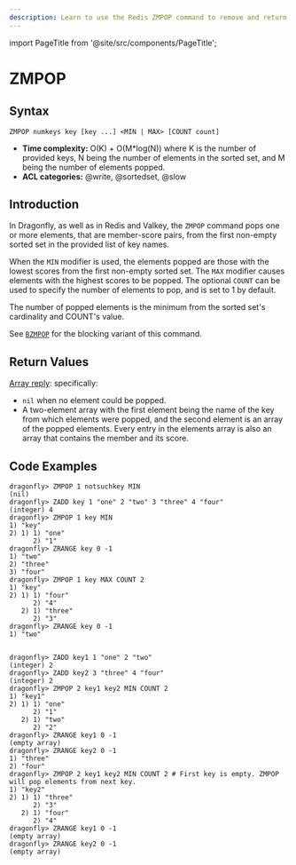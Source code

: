 ```yaml
---
description: Learn to use the Redis ZMPOP command to remove and return the smallest score member from sorted sets.
---
```


import PageTitle from '@site/src/components/PageTitle';

# ZMPOP

<PageTitle title="Redis ZMPOP Explained" />

## Syntax

```shell
ZMPOP numkeys key [key ...] <MIN | MAX> [COUNT count]
```

- **Time complexity:** O(K) + O(M*log(N)) where K is the number of provided keys, N being the number of elements in the sorted set, and M being the number of elements popped.
- **ACL categories:** @write, @sortedset, @slow

## Introduction

In Dragonfly, as well as in Redis and Valkey, the `ZMPOP` command pops one or more elements, that are member-score pairs, from the first non-empty sorted set in the provided list of key names.

When the `MIN` modifier is used, the elements popped are those with the lowest scores from the first non-empty sorted set. The `MAX` modifier causes elements with the highest scores to be popped. 
The optional `COUNT` can be used to specify the number of elements to pop, and is set to 1 by default.

The number of popped elements is the minimum from the sorted set's cardinality and COUNT's value.

See [`BZMPOP`](./bzmpop.md) for the blocking variant of this command.

## Return Values

[Array reply](https://redis.io/docs/latest/develop/reference/protocol-spec/#arrays): specifically:

* `nil` when no element could be popped.
* A two-element array with the first element being the name of the key from which elements were popped, and the second element is an array of the popped elements. Every entry in the elements array is also an array that contains
the member and its score.

## Code Examples

```shell
dragonfly> ZMPOP 1 notsuchkey MIN
(nil)
dragonfly> ZADD key 1 "one" 2 "two" 3 "three" 4 "four"
(integer) 4
dragonfly> ZMPOP 1 key MIN
1) "key"
2) 1) 1) "one"
      2) "1"
dragonfly> ZRANGE key 0 -1
1) "two"
2) "three"
3) "four"
dragonfly> ZMPOP 1 key MAX COUNT 2
1) "key"
2) 1) 1) "four"
      2) "4"
   2) 1) "three"
      2) "3"
dragonfly> ZRANGE key 0 -1
1) "two"
```

```shell

dragonfly> ZADD key1 1 "one" 2 "two"
(integer) 2
dragonfly> ZADD key2 3 "three" 4 "four"
(integer) 2
dragonfly> ZMPOP 2 key1 key2 MIN COUNT 2
1) "key1"
2) 1) 1) "one"
      2) "1"
   2) 1) "two"
      2) "2"
dragonfly> ZRANGE key1 0 -1
(empty array)
dragonfly> ZRANGE key2 0 -1
1) "three"
2) "four"
dragonfly> ZMPOP 2 key1 key2 MIN COUNT 2 # First key is empty. ZMPOP will pop elements from next key.
1) "key2"
2) 1) 1) "three"
      2) "3"
   2) 1) "four"
      2) "4"
dragonfly> ZRANGE key1 0 -1
(empty array)
dragonfly> ZRANGE key2 0 -1
(empty array)
```